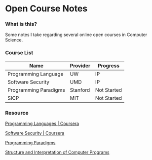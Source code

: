# Open Course Notes

### What is this?
Some notes I take regarding several online open courses in Computer Science.

### Course List
| Name                  | Provider | Progress    |
| --------------------- | -------- | ----------- |
| Programming Language  | UW       | IP          |
| Software Security     | UMD      | IP          |
| Programming Paradigms | Stanford | Not Started |
| SICP                  | MIT      | Not Started |

### Resource

[Programming Languages | Coursera](https://www.coursera.org/learn/programming-languages/home/welcome)

[Software Security | Coursera](https://www.coursera.org/learn/software-security#syllabus)

[Programming Paradigms](https://see.stanford.edu/Course/CS107)

[Structure and Interpretation of Computer Programs](https://ocw.mit.edu/courses/electrical-engineering-and-computer-science/6-001-structure-and-interpretation-of-computer-programs-spring-2005/index.htm)